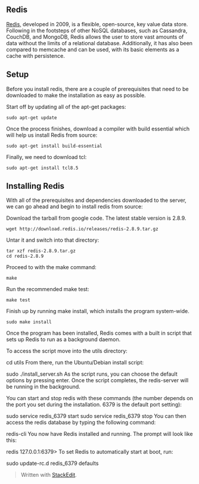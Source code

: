 Redis
-----


[Redis,](https://www.digitalocean.com/community/tutorials/how-to-install-and-use-redis) developed in 2009, is a flexible, open-source, key value data store. Following in the footsteps of other NoSQL databases, such as Cassandra, CouchDB, and MongoDB, Redis allows the user to store vast amounts of data without the limits of a relational database. Additionally, it has also been compared to memcache and can be used, with its basic elements as a cache with persistence.

Setup
-----

Before you install redis, there are a couple of prerequisites that need to be downloaded to make the installation as easy as possible.

Start off by updating all of the apt-get packages:

    sudo apt-get update

Once the process finishes, download a compiler with build essential which will help us install Redis from source:

 

    sudo apt-get install build-essential

 
Finally, we need to download tcl:

 

    sudo apt-get install tcl8.5

Installing Redis
----------------

With all of the prerequisites and dependencies downloaded to the server, we can go ahead and begin to install redis from source:

Download the tarball from google code. The latest stable version is 2.8.9.

    wget http://download.redis.io/releases/redis-2.8.9.tar.gz

Untar it and switch into that directory:

    tar xzf redis-2.8.9.tar.gz
    cd redis-2.8.9


Proceed to with the make command:

    make

Run the recommended make test:

    make test

Finish up by running make install, which installs the program system-wide.

    sudo make install

Once the program has been installed, Redis comes with a built in script that sets up Redis to run as a background daemon.

To access the script move into the utils directory:

cd utils
From there, run the Ubuntu/Debian install script:

sudo ./install_server.sh
As the script runs, you can choose the default options by pressing enter. Once the script completes, the redis-server will be running in the background.

You can start and stop redis with these commands (the number depends on the port you set during the installation. 6379 is the default port setting):

sudo service redis_6379 start
sudo service redis_6379 stop
You can then access the redis database by typing the following command:

redis-cli
You now have Redis installed and running. The prompt will look like this:

redis 127.0.0.1:6379> 
To set Redis to automatically start at boot, run:

sudo update-rc.d redis_6379 defaults


> Written with [StackEdit](https://stackedit.io/).